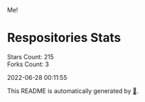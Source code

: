 Me!

# Respositories Stats
Stars Count: 215  
Forks Count: 3

2022-06-28 00:11:55  

This README is automatically generated by [🐰](https://github.com/rnitta/rnitta).
